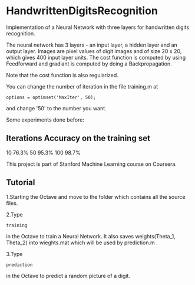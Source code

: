 HandwrittenDigitsRecognition
============================

Implementation of a Neural Network with three layers for handwritten digits recognition.

The neural network has 3 layers - an input layer, a hidden layer and an output layer.
Images are pixel values of digit images and of size 20 x 20, which gives 400 input layer units.
The cost function is computed by using Feedforward and gradiant is computed by doing a Backpropagation.

Note that the cost function is also regularized.

You can change the number of iteration in the file training.m at 

    options = optimset('MaxIter', 50);
    
and change '50' to the number you want.

Some experiments done before:

Iterations       Accuracy on the training set
----------------------------------------------
10                          76.3%
50                          95.3%
100                         98.7%

This project is part of Stanford Machine Learning course on Coursera.
  
## Tutorial

  1.Starting the Octave and move to the folder which contains all the source files.
  
  2.Type
  
    
    training
    
    
  in the Octave to train a Neural Network. It also saves weights(Theta_1, Theta_2) into wieghts.mat which will be used by prediction.m .
  
  3.Type
  
    
    prediction
    
    
  in the Octave to predict a random picture of a digit.
